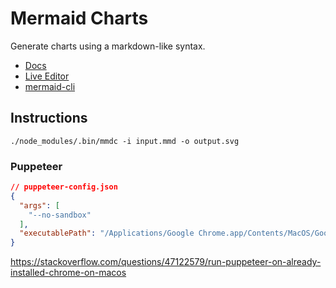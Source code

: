 # Mermaid Charts

Generate charts using a markdown-like syntax.

- [Docs](https://mermaid-js.github.io/)
- [Live Editor](https://mermaid-js.github.io/mermaid-live-editor)
- [mermaid-cli](https://github.com/mermaid-js/mermaid-cli)

## Instructions

```console
./node_modules/.bin/mmdc -i input.mmd -o output.svg
```

### Puppeteer

```json
// puppeteer-config.json
{
  "args": [
    "--no-sandbox"
  ],
  "executablePath": "/Applications/Google Chrome.app/Contents/MacOS/Google Chrome"
}
```

https://stackoverflow.com/questions/47122579/run-puppeteer-on-already-installed-chrome-on-macos

